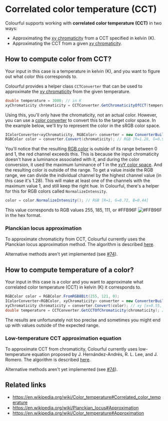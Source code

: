 # Correlated color temperature (CCT)

Colourful supports working with **correlated color temperature (CCT)** in two ways:

- Approximating the [xy chromaticity](spaces-xy.md) from a CCT specified in kelvin (K).
- Approximating the CCT from a given [xy chromaticity](spaces-xy.md).


## How to compute color from CCT?

Your input in this case is a temperature in kelvin (K), and you want to figure out what color this corresponds to.

Colourful provides a helper class `CCTConverter` that can be used to approximate the [xy chromaticity](spaces-xy.md) from the given temperature.

```csharp
double temperature = 3000; // in K
xyChromaticity chromaticity = CCTConverter.GetChromaticityOfCCT(temperature); // xy [x=0.44, y=0.4]
```

Using this, you'll only have the chromaticity, not an actual color. However, you can use a [color converter](topic-conversion.md) to convert this to the target color space. In the example below, we'll try to represent the color in the sRGB color space.

```csharp
IColorConverter<xyChromaticity, RGBColor> converter = new ConverterBuilder().Fromxy(Illuminants.D65).ToRGB(RGBWorkingSpaces.sRGB).Build();
RGBColor color = converter.Convert(chromaticity); // RGB [R=1.28, G=0.93, B=0.56]
```

You'll notice that the resulting [RGB color](spaces-rgb.md) is outside of its range between 0 and 1, the red channel exceeds this. This is because the input chromaticity doesn't have a luminance associated with it, and during the color conversion, it used the maximum luminance of 1 in the [xyY color space](spaces-xy.md). And the resulting color is outside of the range. To get a value inside the RGB range, we can divide the individual channel by the highest channel value (in this case it's 1.28). This will make at least one of the channels with the maximum value 1, and still keep the right hue. In Colourful, there's a helper for this for RGB colors called `NormalizeIntensity`.

```csharp
color = color.NormalizeIntensity(); // RGB [R=1, G=0.72, B=0.44]
```

This value corresponds to RGB values 255, 185, 111, or #FFB96F ![#FFB96F](https://via.placeholder.com/10/FFB96F/000000?text=+) in the hex format.



### Planckian locus approximation

To approximate chromaticity from CCT, Colourful currently uses the Planckian locus approximation method. The algorithm is described [here](https://en.wikipedia.org/wiki/Planckian_locus#Approximation).

Alternative methods aren't yet implemented (see [#74](https://github.com/tompazourek/Colourful/issues/74)).


## How to compute temperature of a color?

Your input in this case is a color and you want to approximate what correlated color temperature (CCT) in kelvin (K) it corresponds to.

```csharp
RGBColor color = RGBColor.FromRGB8Bit(255, 121, 0);
IColorConverter<RGBColor, xyChromaticity> converter = new ConverterBuilder().FromRGB(RGBWorkingSpaces.sRGB).Toxy(Illuminants.D65).Build();
xyChromaticity chromaticity = converter.Convert(color); // xy [x=0.55, y=0.4]
double temperature = CCTConverter.GetCCTOfChromaticity(chromaticity); // 1293 K
```

The results are unfortunately not too precise and sometimes you might end up with values outside of the expected range.


### Low-temperature CCT approximation equation

To approximate CCT from chromaticity, Colourful currently uses low-temperature equation proposed by J. Hernández-Andrés, R. L. Lee, and J. Romero. The algorithm is described [here](https://en.wikipedia.org/wiki/Color_temperature#Approximation).

Alternative methods aren't yet implemented (see [#74](https://github.com/tompazourek/Colourful/issues/74)).


## Related links

- https://en.wikipedia.org/wiki/Color_temperature#Correlated_color_temperature
- https://en.wikipedia.org/wiki/Planckian_locus#Approximation
- https://en.wikipedia.org/wiki/Color_temperature#Approximation
